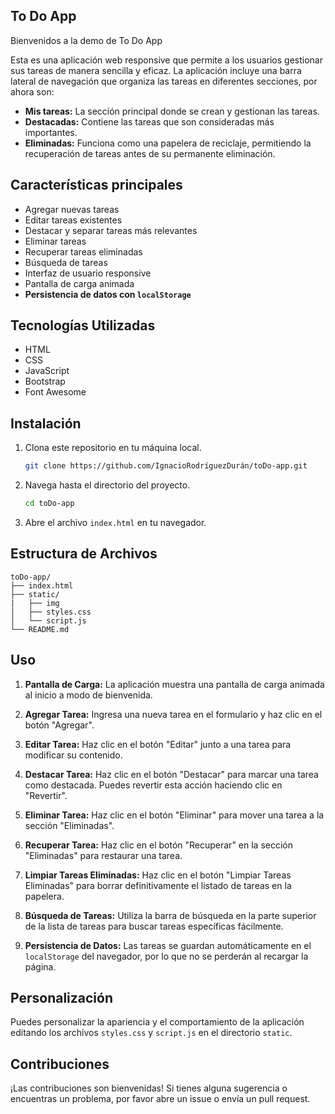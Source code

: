 ## To Do App

Bienvenidos a la demo de To Do App

Esta es una aplicación web responsive que permite a los usuarios gestionar sus tareas de manera sencilla y eficaz. La aplicación incluye una barra lateral de navegación que organiza las tareas en diferentes secciones, por ahora son:

- **Mis tareas:** La sección principal donde se crean y gestionan las tareas.
- **Destacadas:** Contiene las tareas que son consideradas más importantes.
- **Eliminadas:** Funciona como una papelera de reciclaje, permitiendo la recuperación de tareas antes de su permanente eliminación.

## Características principales

- Agregar nuevas tareas
- Editar tareas existentes
- Destacar y separar tareas más relevantes
- Eliminar tareas
- Recuperar tareas eliminadas
- Búsqueda de tareas
- Interfaz de usuario responsive
- Pantalla de carga animada
- **Persistencia de datos con `localStorage`**

## Tecnologías Utilizadas

- HTML
- CSS
- JavaScript
- Bootstrap
- Font Awesome

## Instalación

1. Clona este repositorio en tu máquina local.

   ```bash
   git clone https://github.com/IgnacioRodríguezDurán/toDo-app.git
   ```

2. Navega hasta el directorio del proyecto.

   ```bash
   cd toDo-app
   ```

3. Abre el archivo `index.html` en tu navegador.

## Estructura de Archivos

```plaintext
toDo-app/
├── index.html
├── static/
|   ├── img
│   ├── styles.css
│   └── script.js
└── README.md
```

## Uso

1. **Pantalla de Carga:** La aplicación muestra una pantalla de carga animada al inicio a modo de bienvenida.

2. **Agregar Tarea:** Ingresa una nueva tarea en el formulario y haz clic en el botón "Agregar".

3. **Editar Tarea:** Haz clic en el botón "Editar" junto a una tarea para modificar su contenido.

4. **Destacar Tarea:** Haz clic en el botón "Destacar" para marcar una tarea como destacada. Puedes revertir esta acción haciendo clic en "Revertir".

5. **Eliminar Tarea:** Haz clic en el botón "Eliminar" para mover una tarea a la sección "Eliminadas".

6. **Recuperar Tarea:** Haz clic en el botón "Recuperar" en la sección "Eliminadas" para restaurar una tarea.

7. **Limpiar Tareas Eliminadas:** Haz clic en el botón "Limpiar Tareas Eliminadas" para borrar definitivamente el listado de tareas en la papelera.

8. **Búsqueda de Tareas:** Utiliza la barra de búsqueda en la parte superior de la lista de tareas para buscar tareas específicas fácilmente.

9. **Persistencia de Datos:** Las tareas se guardan automáticamente en el `localStorage` del navegador, por lo que no se perderán al recargar la página.

## Personalización

Puedes personalizar la apariencia y el comportamiento de la aplicación editando los archivos `styles.css` y `script.js` en el directorio `static`.

## Contribuciones

¡Las contribuciones son bienvenidas! Si tienes alguna sugerencia o encuentras un problema, por favor abre un issue o envía un pull request.
